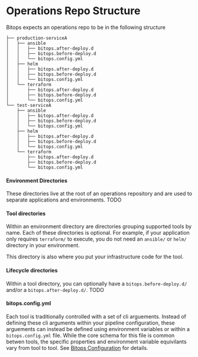 # Operations Repo Structure
Bitops expects an operations repo to be in the following structure
```
├── production-serviceA
│   ├── ansible
│   │   ├── bitops.after-deploy.d
│   │   ├── bitops.before-deploy.d
│   │   └── bitops.config.yml
│   ├── helm
│   │   ├── bitops.after-deploy.d
│   │   ├── bitops.before-deploy.d
│   │   └── bitops.config.yml
│   └── terraform
│       ├── bitops.after-deploy.d
│       ├── bitops.before-deploy.d
│       └── bitops.config.yml
└── test-serviceA
    ├── ansible
    │   ├── bitops.after-deploy.d
    │   ├── bitops.before-deploy.d
    │   └── bitops.config.yml
    ├── helm
    │   ├── bitops.after-deploy.d
    │   ├── bitops.before-deploy.d
    │   └── bitops.config.yml
    └── terraform
        ├── bitops.after-deploy.d
        ├── bitops.before-deploy.d
        └── bitops.config.yml
```

#### Environment Directories
These directories live at the root of an operations repository and are used to separate applications and environments. TODO

#### Tool directories
Within an environment directory are directories grouping supported tools by name. Each of these directories is optional. For example, if your application only requires `terraform/` to execute, you do not need an `ansible/` or `helm/` directory in your environment.

This directory is also where you put your infrastructure code for the tool.

#### Lifecycle directories
Within a tool directory, you can optionally have a `bitops.before-deploy.d/` and/or a `bitops.after-deploy.d/`. TODO

#### bitops.config.yml
Each tool is traditionally controlled with a set of cli arguements. Instead of defining these cli arguments within your pipeline configuration, these arguements can instead be defined using environment variables or within a `bitops.config.yml` file. While the core schema for this file is common betwen tools, the specific properties and environment variable equivilants vary from tool to tool. See [Bitops Configuration](/docs/configuration.md) for details.


